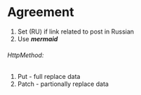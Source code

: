 # Agreement
1. Set (RU) if link related to post in Russian
2. Use ***mermaid***

###### HttpMethod:
1. Put - full replace data
2. Patch - partionally replace data

